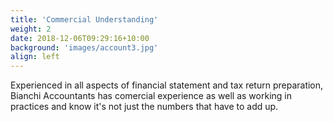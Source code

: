 ```yaml
---
title: 'Commercial Understanding'
weight: 2
date: 2018-12-06T09:29:16+10:00
background: 'images/account3.jpg'
align: left
---
```


Experienced in all aspects of financial statement and tax return preparation, Bianchi Accountants has comercial experience as well as working in practices and know it's not just the numbers that have to add up.
